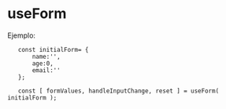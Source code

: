 # useForm

Ejemplo:

```
   const initialForm= {
       name:'',
       age:0,
       email:''
   };

   const [ formValues, handleInputChange, reset ] = useForm( initialForm );
   
```